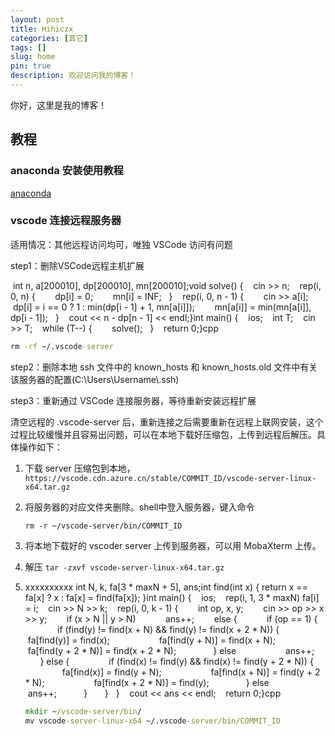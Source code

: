 ```yaml
---
layout: post
title: Hihiczx
categories: [其它]
tags: []
slug: home
pin: true
description: 欢迎访问我的博客！
---
```


你好，这里是我的博客！

## 教程

### anaconda 安装使用教程

[anaconda](https://blog.csdn.net/tqlisno1/article/details/108908775)

### vscode 连接远程服务器

适用情况：其他远程访问均可，唯独 VSCode 访问有问题

step1：删除VSCode远程主机扩展

 int n, a[200010], dp[200010], mn[200010];void solve() {    cin >> n;    rep(i, 0, n) {        dp[i] = 0;        mn[i] = INF;    }    rep(i, 0, n - 1) {        cin >> a[i];        dp[i] = i == 0 ? 1 : min(dp[i - 1] + 1, mn[a[i]]);        mn[a[i]] = min(mn[a[i]], dp[i - 1]);    }    cout << n - dp[n - 1] << endl;}int main() {    ios;    int T;    cin >> T;    while (T--) {        solve();    }    return 0;}cpp

```cmd
rm -rf ~/.vscode-server
```

step2：删除本地 ssh 文件中的 known_hosts 和 known_hosts.old 文件中有关该服务器的配置(C:\Users\Username\\.ssh)

step3：重新通过 VSCode 连接服务器，等待重新安装远程扩展

清空远程的 .vscode-server 后，重新连接之后需要重新在远程上联网安装，这个过程比较缓慢并且容易出问题，可以在本地下载好压缩包，上传到远程后解压。具体操作如下：

1. 下载 server 压缩包到本地，``https://vscode.cdn.azure.cn/stable/COMMIT_ID/vscode-server-linux-x64.tar.gz``
2. 将服务器的对应文件夹删除。shell中登入服务器，键入命令

    ``rm -r ~/vscode-server/bin/COMMIT_ID``

3. 将本地下载好的 vscoder server 上传到服务器，可以用 MobaXterm 上传。
4. 解压 ``tar -zxvf vscode-server-linux-x64.tar.gz``
5. xxxxxxxxxx int N, k, fa[3 * maxN + 5], ans;int find(int x) { return x == fa[x] ? x : fa[x] = find(fa[x]); }int main() {    ios;    rep(i, 1, 3 * maxN) fa[i] = i;    cin >> N >> k;    rep(i, 0, k - 1) {        int op, x, y;        cin >> op >> x >> y;        if (x > N || y > N)            ans++;        else {            if (op == 1) {                if (find(y) != find(x + N) && find(y) != find(x + 2 * N)) {                    fa[find(y)] = find(x);                    fa[find(y + N)] = find(x + N);                    fa[find(y + 2 * N)] = find(x + 2 * N);                } else                    ans++;            } else {                if (find(x) != find(y) && find(x) != find(y + 2 * N)) {                    fa[find(x)] = find(y + N);                    fa[find(x + N)] = find(y + 2 * N);                    fa[find(x + 2 * N)] = find(y);                } else                    ans++;            }        }    }    cout << ans << endl;    return 0;}cpp

    ```cmd
    mkdir ~/vscode-server/bin/
    mv vscode-server-linux-x64 ~/.vscode-server/bin/COMMIT_ID
    ```

